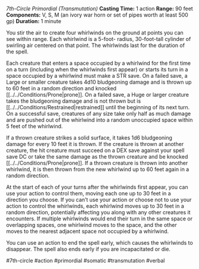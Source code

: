 *7th-Circle Primordial (Transmutation)*
**Casting Time:** 1 action
**Range:** 90 feet
**Components:** V, S, M (an ivory war horn or set of pipes worth at least 500 gp)
**Duration:** 1 minute

You stir the air to create four whirlwinds on the ground at points you can see within range. Each whirlwind is a 5-foot- radius, 30-foot-tall cylinder of swirling air centered on that point. The whirlwinds last for the duration of the spell.

Each creature that enters a space occupied by a whirlwind for the first time on a turn (including when the whirlwinds first appear) or starts its turn in a space occupied by a whirlwind must make a STR save. On a failed save, a Large or smaller creature takes 4d10 bludgeoning damage and is thrown up to 60 feet in a random direction and knocked [[../../Conditions/Prone|prone]]. On a failed save, a Huge or larger creature takes the bludgeoning damage and is not thrown but is [[../../Conditions/Restrained|restrained]] until the beginning of its next turn. On a successful save, creatures of any size take only half as much damage and are pushed out of the whirlwind into a random unoccupied space within 5 feet of the whirlwind.

If a thrown creature strikes a solid surface, it takes 1d6 bludgeoning damage for every 10 feet it is thrown. If the creature is thrown at another creature, the hit creature must succeed on a DEX save against your spell save DC or take the same damage as the thrown creature and be knocked [[../../Conditions/Prone|prone]]. If a thrown creature is thrown into another whirlwind, it is then thrown from the new whirlwind up to 60 feet again in a random direction.

At the start of each of your turns after the whirlwinds first appear, you can use your action to control them, moving each one up to 30 feet in a direction you choose. If you can’t use your action or choose not to use your action to control the whirlwinds, each whirlwind moves up to 30 feet in a random direction, potentially affecting you along with any other creatures it encounters. If multiple whirlwinds would end their turn in the same space or overlapping spaces, one whirlwind moves to the space, and the other moves to the nearest adjacent space not occupied by a whirlwind.

You can use an action to end the spell early, which causes the whirlwinds to disappear. The spell also ends early if you are incapacitated or die.

#7th-circle #action #primordial #somatic #transmutation #verbal
